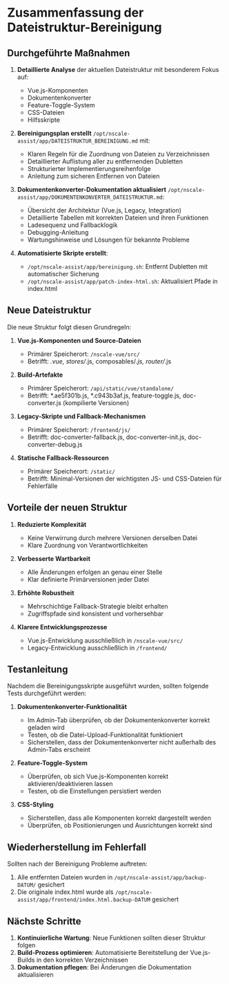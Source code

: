 # Zusammenfassung der Dateistruktur-Bereinigung

## Durchgeführte Maßnahmen

1. **Detaillierte Analyse** der aktuellen Dateistruktur mit besonderem Fokus auf:
   - Vue.js-Komponenten
   - Dokumentenkonverter
   - Feature-Toggle-System
   - CSS-Dateien
   - Hilfsskripte

2. **Bereinigungsplan erstellt** `/opt/nscale-assist/app/DATEISTRUKTUR_BEREINIGUNG.md` mit:
   - Klaren Regeln für die Zuordnung von Dateien zu Verzeichnissen
   - Detaillierter Auflistung aller zu entfernenden Dubletten
   - Strukturierter Implementierungsreihenfolge
   - Anleitung zum sicheren Entfernen von Dateien

3. **Dokumentenkonverter-Dokumentation aktualisiert** `/opt/nscale-assist/app/DOKUMENTENKONVERTER_DATEISTRUKTUR.md`:
   - Übersicht der Architektur (Vue.js, Legacy, Integration)
   - Detaillierte Tabellen mit korrekten Dateien und ihren Funktionen
   - Ladesequenz und Fallbacklogik
   - Debugging-Anleitung
   - Wartungshinweise und Lösungen für bekannte Probleme

4. **Automatisierte Skripte erstellt**:
   - `/opt/nscale-assist/app/bereinigung.sh`: Entfernt Dubletten mit automatischer Sicherung
   - `/opt/nscale-assist/app/patch-index-html.sh`: Aktualisiert Pfade in index.html

## Neue Dateistruktur

Die neue Struktur folgt diesen Grundregeln:

1. **Vue.js-Komponenten und Source-Dateien**
   - Primärer Speicherort: `/nscale-vue/src/`
   - Betrifft: *.vue, stores/*.js, composables/*.js, router/*.js

2. **Build-Artefakte**
   - Primärer Speicherort: `/api/static/vue/standalone/`
   - Betrifft: *.ae5f301b.js, *.c943b3af.js, feature-toggle.js, doc-converter.js (kompilierte Versionen)

3. **Legacy-Skripte und Fallback-Mechanismen**
   - Primärer Speicherort: `/frontend/js/`
   - Betrifft: doc-converter-fallback.js, doc-converter-init.js, doc-converter-debug.js

4. **Statische Fallback-Ressourcen**
   - Primärer Speicherort: `/static/`
   - Betrifft: Minimal-Versionen der wichtigsten JS- und CSS-Dateien für Fehlerfälle

## Vorteile der neuen Struktur

1. **Reduzierte Komplexität**
   - Keine Verwirrung durch mehrere Versionen derselben Datei
   - Klare Zuordnung von Verantwortlichkeiten

2. **Verbesserte Wartbarkeit**
   - Alle Änderungen erfolgen an genau einer Stelle
   - Klar definierte Primärversionen jeder Datei

3. **Erhöhte Robustheit**
   - Mehrschichtige Fallback-Strategie bleibt erhalten
   - Zugriffspfade sind konsistent und vorhersehbar

4. **Klarere Entwicklungsprozesse**
   - Vue.js-Entwicklung ausschließlich in `/nscale-vue/src/`
   - Legacy-Entwicklung ausschließlich in `/frontend/`

## Testanleitung

Nachdem die Bereinigungsskripte ausgeführt wurden, sollten folgende Tests durchgeführt werden:

1. **Dokumentenkonverter-Funktionalität**
   - Im Admin-Tab überprüfen, ob der Dokumentenkonverter korrekt geladen wird
   - Testen, ob die Datei-Upload-Funktionalität funktioniert
   - Sicherstellen, dass der Dokumentenkonverter nicht außerhalb des Admin-Tabs erscheint

2. **Feature-Toggle-System**
   - Überprüfen, ob sich Vue.js-Komponenten korrekt aktivieren/deaktivieren lassen
   - Testen, ob die Einstellungen persistiert werden

3. **CSS-Styling**
   - Sicherstellen, dass alle Komponenten korrekt dargestellt werden
   - Überprüfen, ob Positionierungen und Ausrichtungen korrekt sind

## Wiederherstellung im Fehlerfall

Sollten nach der Bereinigung Probleme auftreten:

1. Alle entfernten Dateien wurden in `/opt/nscale-assist/app/backup-DATUM/` gesichert
2. Die originale index.html wurde als `/opt/nscale-assist/app/frontend/index.html.backup-DATUM` gesichert

## Nächste Schritte

1. **Kontinuierliche Wartung**: Neue Funktionen sollten dieser Struktur folgen
2. **Build-Prozess optimieren**: Automatisierte Bereitstellung der Vue.js-Builds in den korrekten Verzeichnissen
3. **Dokumentation pflegen**: Bei Änderungen die Dokumentation aktualisieren